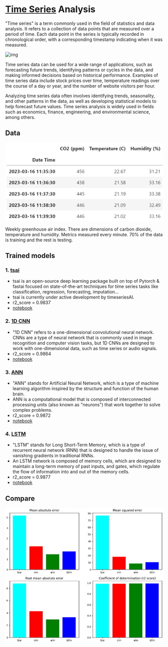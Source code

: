# [Time Series](https://en.wikipedia.org/wiki/Time_series) Analysis

"Time series" is a term commonly used in the field of statistics and data analysis. It refers to a collection of data points that are measured over a period of time. Each data point in the series is typically recorded in chronological order, with a corresponding timestamp indicating when it was measured.

![img](https://www.influxdata.com/wp-content/uploads/time-series-data-weather-data.png)

Time series data can be used for a wide range of applications, such as forecasting future trends, identifying patterns or cycles in the data, and making informed decisions based on historical performance. Examples of time series data include stock prices over time, temperature readings over the course of a day or year, and the number of website visitors per hour.

Analyzing time series data often involves identifying trends, seasonality, and other patterns in the data, as well as developing statistical models to help forecast future values. Time series analysis is widely used in fields such as economics, finance, engineering, and environmental science, among others.

## Data

![img](data.png)

Weekly greenhouse air index. There are dimensions of carbon dioxide, temperature and humidity. Metrics measured every minute. 70% of the data is training and the rest is testing.

## Trained models

### 1. [tsai](https://pypi.org/project/tsai)

 - tsai is an open-source deep learning package built on top of Pytorch & fastai focused on state-of-the-art techniques for time series tasks like classification, regression, forecasting, imputation…
 - tsai is currently under active development by timeseriesAI.
 - r2_score = 0.9837
 - [notebook](tsai.ipynb)

### 2. [1D CNN](https://en.wikipedia.org/wiki/Convolutional_neural_network)

 - "1D CNN" refers to a one-dimensional convolutional neural network. CNNs are a type of neural network that is commonly used in image recognition and computer vision tasks, but 1D CNNs are designed to work with one-dimensional data, such as time series or audio signals.
 - r2_score = 0.9864
 - [notebook](1D_CNN.ipynb)

### 3. [ANN](https://en.wikipedia.org/wiki/Artificial_neural_network)

 - "ANN" stands for Artificial Neural Network, which is a type of machine learning algorithm inspired by the structure and function of the human brain. 
 - ANN is a computational model that is composed of interconnected processing units (also known as "neurons") that work together to solve complex problems.
 - r2_score = 0.9872
 - [notebook](ANN.ipynb)

### 4. [LSTM](https://en.wikipedia.org/wiki/Long_short-term_memory)

 - "LSTM" stands for Long Short-Term Memory, which is a type of recurrent neural network (RNN) that is designed to handle the issue of vanishing gradients in traditional RNNs.
 - An LSTM network is composed of memory cells, which are designed to maintain a long-term memory of past inputs, and gates, which regulate the flow of information into and out of the memory cells.
 - r2_score = 0.9877
 - [notebook](LSTM.ipynb)

## Compare

![img](compare.png)
